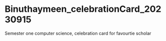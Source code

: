 # Binuthaymeen_celebrationCard_20230915
Semester one computer science, celebration card for favourtie scholar
